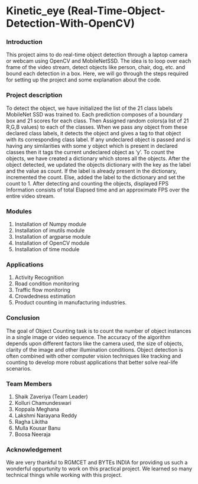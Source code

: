 # Kinetic_eye (Real-Time-Object-Detection-With-OpenCV)

### Introduction

This project aims to do real-time object detection through a laptop camera or webcam using OpenCV and MobileNetSSD. The idea is to loop over each frame of the video stream, detect objects like person, chair, dog, etc. and bound each detection in a box.
Here, we will go through the steps required for setting up the project and some explanation about the code.

### Project description
To detect the object, we have initialized the list of the 21 class labels MobileNet SSD was trained to. Each prediction composes of a boundary box and 21 scores for each class. Then Assigned random colors(a list of 21 R,G,B values) to each of the classes. When we pass any object from these declared class labels, it detects the object and gives a tag to that object with its corresponding class label. If any undeclared object is passed and is having any similarities with some y object which is present in declared classes then it tags the current undeclared object as ‘y’.
To count the objects, we have created a dictionary which stores all the objects. After the object detected, we updated the objects dictionary with the key as the label and the value as count. If the label is already present in the dictionary, incremented the count. Else, added the label to the dictionary and set the count to 1.
After detecting and counting the objects, displayed FPS Information consists of total Elapsed time and an approximate FPS over the entire video stream.

### Modules
1. Installation of Numpy module
2. Installation of imutils module
3. Installation of argparse module
4. Installation of OpenCV module
5. Installation of time module

### Applications
1. Activity Recognition
2. Road condition monitoring  
3. Traffic flow monitoring
4. Crowdedness estimation
5. Product counting in manufacturing industries.

### Conclusion
The goal of Object Counting task is to count the number of object instances in a single image or video sequence. The accuracy of the algorithm depends upon different factors like the camera used, the size of objects, clarity of the image and other illumination conditions.  Object detection is often combined with other computer vision techniques like tracking and counting to develop more robust applications that better solve real-life scenarios.


### Team Members
1. Shaik Zaveriya (Team Leader)
2. Kolluri Chamundeswari
3. Koppala Meghana
4. Lakshmi Narayana Reddy
5. Ragha Likitha
6. Mulla Kousar Banu
7. Boosa Neeraja


### Acknowledgement
We are very thankful to RGMCET and BYTEs INDIA for providing us such a wonderful oppurtunity to work on this practical project. We learned so many technical things while working with this project.

